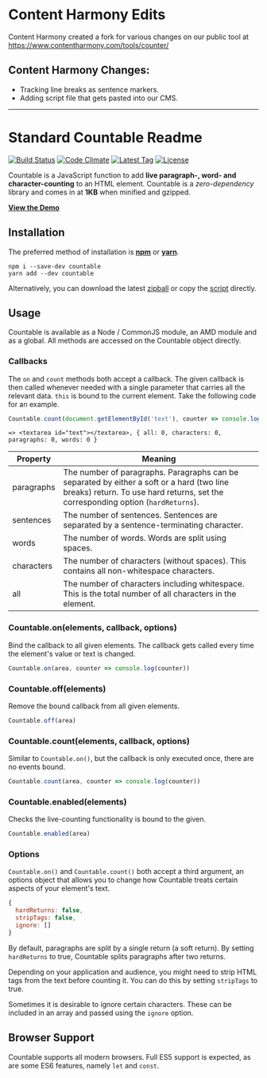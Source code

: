 # Content Harmony Edits

Content Harmony created a fork for various changes on our public tool at https://www.contentharmony.com/tools/counter/

## Content Harmony Changes:
- Tracking line breaks as sentence markers.
- Adding script file that gets pasted into our CMS.

---

# Standard Countable Readme

[![Build Status](http://img.shields.io/travis/RadLikeWhoa/Countable.svg)](https://travis-ci.org/RadLikeWhoa/Countable)
[![Code Climate](https://codeclimate.com/github/RadLikeWhoa/Countable/badges/gpa.svg)](https://codeclimate.com/github/RadLikeWhoa/Countable)
[![Latest Tag](http://img.shields.io/github/tag/RadLikeWhoa/Countable.svg)](https://github.com/RadLikeWhoa/Countable/tags)
[![License](http://img.shields.io/badge/license-MIT-orange.svg)](https://github.com/RadLikeWhoa/Countable/blob/master/LICENSE.md)

Countable is a JavaScript function to add **live paragraph-, word- and character-counting** to an HTML element. Countable is a *zero-dependency* library and comes in at **1KB** when minified and gzipped.

[**View the Demo**](http://radlikewhoa.github.io/Countable#demo)

## Installation

The preferred method of installation is [**npm**](https://www.npmjs.com/) or [**yarn**](https://yarnpkg.com/).

```
npm i --save-dev countable
yarn add --dev countable
```

Alternatively, you can download the latest [zipball](https://github.com/RadLikeWhoa/Countable/archive/master.zip) or copy the [script](https://raw.github.com/RadLikeWhoa/Countable/master/Countable.js) directly.

## Usage

Countable is available as a Node / CommonJS module, an AMD module and as a global. All methods are accessed on the Countable object directly.

### Callbacks

The `on` and `count` methods both accept a callback. The given callback is then called whenever needed with a single parameter that carries all the relevant data. `this` is bound to the current element. Take the following code for an example.

```javascript
Countable.count(document.getElementById('text'), counter => console.log(this, counter))
```

```
=> <textarea id="text"></textarea>, { all: 0, characters: 0, paragraphs: 0, words: 0 }
```

Property   | Meaning
---------- | --------------------------------------------------------------------------------------------
paragraphs | The number of paragraphs. Paragraphs can be separated by either a soft or a hard (two line breaks) return. To use hard returns, set the corresponding option (`hardReturns`).
sentences  | The number of sentences. Sentences are separated by a sentence-terminating character.
words      | The number of words. Words are split using spaces.
characters | The number of characters (without spaces). This contains all non-whitespace characters.
all        | The number of characters including whitespace. This is the total number of all characters in the element.

### Countable.on(elements, callback, options)

Bind the callback to all given elements. The callback gets called every time the element's value or text is changed.

```javascript
Countable.on(area, counter => console.log(counter))
```

### Countable.off(elements)

Remove the bound callback from all given elements.

```javascript
Countable.off(area)
```

### Countable.count(elements, callback, options)

Similar to `Countable.on()`, but the callback is only executed once, there are no events bound.

```javascript
Countable.count(area, counter => console.log(counter))
```

### Countable.enabled(elements)

Checks the live-counting functionality is bound to the given.

```javascript
Countable.enabled(area)
```

### Options

`Countable.on()` and `Countable.count()` both accept a third argument, an options object that allows you to change how Countable treats certain aspects of your element's text.

```javascript
{
  hardReturns: false,
  stripTags: false,
  ignore: []
}
```

By default, paragraphs are split by a single return (a soft return). By setting `hardReturns` to true, Countable splits paragraphs after two returns.

Depending on your application and audience, you might need to strip HTML tags from the text before counting it. You can do this by setting `stripTags` to true.

Sometimes it is desirable to ignore certain characters. These can be included in an array and passed using the `ignore` option.

## Browser Support

Countable supports all modern browsers. Full ES5 support is expected, as are some ES6 features, namely `let` and `const`.
